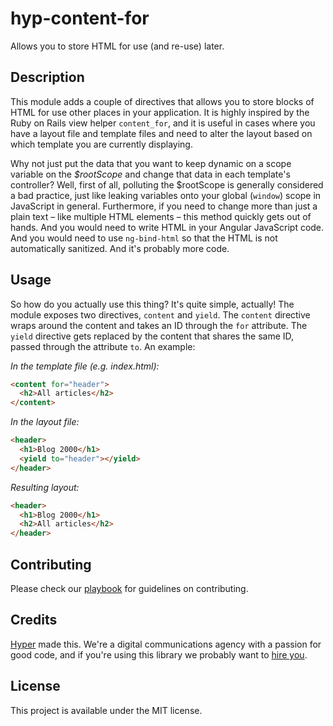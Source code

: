 # hyp-content-for

Allows you to store HTML for use (and re-use) later.

## Description

This module adds a couple of directives that allows you to store blocks of HTML
for use other places in your application. It is highly inspired by the Ruby on
Rails view helper `content_for`, and it is useful in cases where you have a
layout file and template files and need to alter the layout based on which
template you are currently displaying.

Why not just put the data that you want to keep dynamic on a scope variable on
the _$rootScope_ and change that data in each template's controller? Well, first
of all, polluting the $rootScope is generally considered a bad practice, just
like leaking variables onto your global (`window`) scope in JavaScript in
general. Furthermore, if you need to change more than just a plain text – like
multiple HTML elements – this method quickly gets out of hands. And you would
need to write HTML in your Angular JavaScript code. And you would need to use
`ng-bind-html` so that the HTML is not automatically sanitized. And it's
probably more code.

## Usage

So how do you actually use this thing? It's quite simple, actually! The module
exposes two directives, `content` and `yield`. The `content` directive wraps
around the content and takes an ID through the `for` attribute. The `yield`
directive gets replaced by the content that shares the same ID, passed through
the attribute `to`. An example:

_In the template file (e.g. index.html):_

```html
<content for="header">
  <h2>All articles</h2>
</content>
```

_In the layout file:_

```html
<header>
  <h1>Blog 2000</h1>
  <yield to="header"></yield>
</header>
```

_Resulting layout:_

```html
<header>
  <h1>Blog 2000</h1>
  <h2>All articles</h2>
</header>
```

## Contributing

Please check our [playbook] for guidelines on contributing.

[playbook]: https://github.com/hyperoslo/playbook/blob/master/GIT_AND_GITHUB.md

## Credits

[Hyper] made this. We're a digital communications agency with a passion for good
code, and if you're using this library we probably want to [hire you].

[hyper]: http://hyper.no
[hire you]: http://www.hyper.no/jobs

## License

This project is available under the MIT license.
